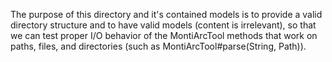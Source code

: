 <!-- (c) https://github.com/MontiCore/monticore -->
The purpose of this directory and it's contained models is to provide a valid directory structure and to have valid
models (content is irrelevant), so that we can test proper I/O behavior of the MontiArcTool methods that work on paths,
files, and directories (such as MontiArcTool#parse(String, Path)).